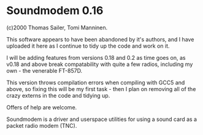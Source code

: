 # Soundmodem 0.16 
(c)2000 Thomas Sailer, Tomi Manninen.

This software appears to have been abandoned by it's authors, and I have 
uploaded it here as I continue to tidy up the code and work on it.

I will be adding features from versions 0.18 and 0.2 as time goes on, as 
v0.18 and above break compatability with quite a few radios, including 
my own - the venerable FT-857D.

This version throws compilation errors when compiling with GCC5 and 
above, so fixing this will be my first task - then I plan on removing 
all of the crazy externs in the code and tidying up.

Offers of help are welcome.

Soundmodem is a driver and userspace utilities for using a sound card as 
a packet radio modem (TNC).

